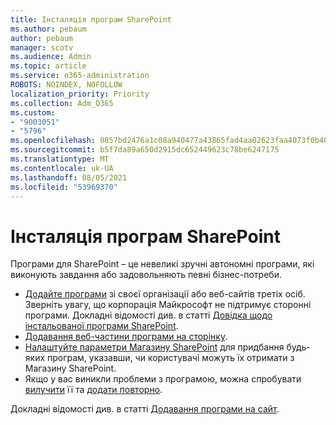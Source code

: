 ```yaml
---
title: Інсталяція програм SharePoint
ms.author: pebaum
author: pebaum
manager: scotv
ms.audience: Admin
ms.topic: article
ms.service: o365-administration
ROBOTS: NOINDEX, NOFOLLOW
localization_priority: Priority
ms.collection: Adm_O365
ms.custom:
- "9003051"
- "5796"
ms.openlocfilehash: 0857bd2476a1c08a940477a43865fad4aa02623faa4073f0b40f8ca5ecaed0e1
ms.sourcegitcommit: b5f7da89a650d2915dc652449623c78be6247175
ms.translationtype: MT
ms.contentlocale: uk-UA
ms.lasthandoff: 08/05/2021
ms.locfileid: "53969370"
---
```

# <a name="install-sharepoint-apps"></a>Інсталяція програм SharePoint

Програми для SharePoint – це невеликі зручні автономні програми, які виконують завдання або задовольняють певні бізнес-потреби. 

- [Додайте програми](https://support.microsoft.com/office/ef9c0dbd-7fe1-4715-a1b0-fe3bc81317cb)  зі своєї організації або веб-сайтів третіх осіб. Зверніть увагу, що корпорація Майкрософт не підтримує сторонні програми. Докладні відомості див. в статті  [Довідка щодо інстальованої програми SharePoint](https://support.office.com/article/get-help-for-a-sharepoint-app-you-installed-fd98af7f-6af0-4573-8360-8f5631c6ab21).
-   [Додавання веб-частини програми на сторінку](https://support.microsoft.com/office/6f06c0b7-44b8-4c69-b4ad-85197eee8d78).
-   [Налаштуйте параметри Магазину SharePoint](https://docs.microsoft.com/sharepoint/configure-sharepoint-store-settings)  для придбання будь-яких програм, указавши, чи користувачі можуть їх отримати з Магазину SharePoint.
-   Якщо у вас виникли проблеми з програмою, можна спробувати  [вилучити](https://support.microsoft.com/office/03198d1b-c33b-498d-9469-af641a587d6c)  її та  [додати повторно](https://support.microsoft.com/office/ef9c0dbd-7fe1-4715-a1b0-fe3bc81317cb).

Докладні відомості див. в статті  [Додавання програми на сайт](https://support.microsoft.com/office/add-an-app-to-a-site-ef9c0dbd-7fe1-4715-a1b0-fe3bc81317cb).